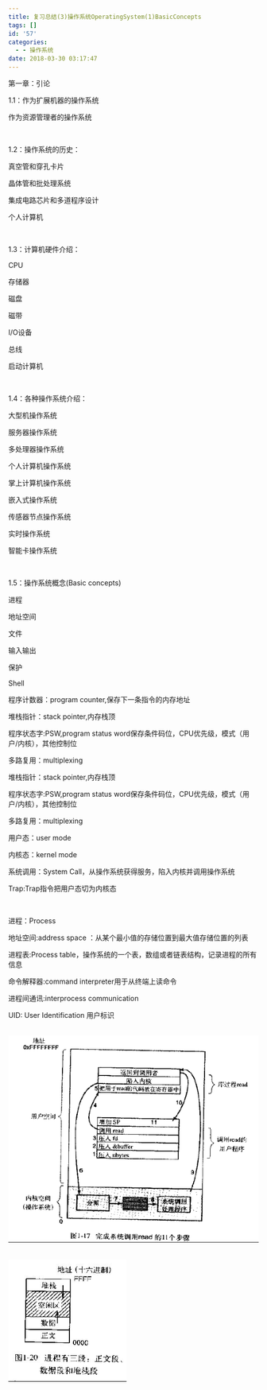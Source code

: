 ```yaml
---
title: 复习总结(3)操作系统OperatingSystem(1)BasicConcepts
tags: []
id: '57'
categories:
  - - 操作系统
date: 2018-03-30 03:17:47
---
```


第一章：引论

1.1：作为扩展机器的操作系统

作为资源管理者的操作系统

 

1.2：操作系统的历史：

真空管和穿孔卡片

晶体管和批处理系统

集成电路芯片和多道程序设计

个人计算机

 

1.3：计算机硬件介绍：

CPU

存储器

磁盘

磁带

I/O设备

总线

启动计算机

 

1.4：各种操作系统介绍：

大型机操作系统

服务器操作系统

多处理器操作系统

个人计算机操作系统

掌上计算机操作系统

嵌入式操作系统

传感器节点操作系统

实时操作系统

智能卡操作系统

 

1.5：操作系统概念(Basic concepts)

进程

地址空间

文件

输入输出

保护

Shell

程序计数器：program counter,保存下一条指令的内存地址

堆栈指针：stack pointer,内存栈顶

程序状态字:PSW,program status word保存条件码位，CPU优先级，模式（用户/内核），其他控制位

多路复用：multiplexing

堆栈指针：stack pointer,内存栈顶

程序状态字:PSW,program status word保存条件码位，CPU优先级，模式（用户/内核），其他控制位

多路复用：multiplexing

用户态：user mode

内核态：kernel mode

系统调用：System Call，从操作系统获得服务，陷入内核并调用操作系统

Trap:Trap指令把用户态切为内核态

 

进程：Process

地址空间:address space ：从某个最小值的存储位置到最大值存储位置的列表

进程表:Process table，操作系统的一个表，数组或者链表结构，记录进程的所有信息

命令解释器:command interpreter用于从终端上读命令

进程间通讯:interprocess communication

UID: User Identification 用户标识

  ![](../img/2018/03/7K6TIHIZ8NKZ09H5.png)  

![](../img/2018/03/KBO7D47SVJ2UUQD0PHHV.jpg)